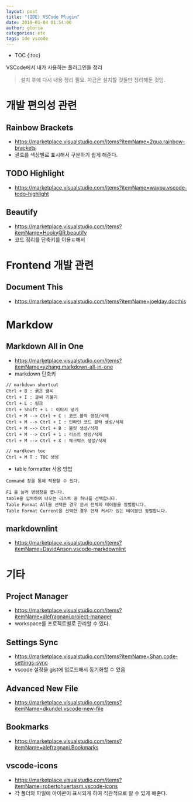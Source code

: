 ```yaml
---
layout: post
title: "(IDE) VSCode Plugin"
date: 2019-01-04 01:54:00
author: gloria
categories: etc
tags: ide vscode 
---
```


* TOC
{:toc}

VSCode에서 내가 사용하는 플러그인들 정리

> 설치 후에 다시 내용 정리 필요. 지금은 설치할 것들만 정리해둔 것임.

# 개발 편의성 관련

## Rainbow Brackets

* https://marketplace.visualstudio.com/items?itemName=2gua.rainbow-brackets
* 괄호를 색상별로 표시해서 구분하기 쉽게 해준다.

## TODO Highlight

* https://marketplace.visualstudio.com/items?itemName=wayou.vscode-todo-highlight

## Beautify

* https://marketplace.visualstudio.com/items?itemName=HookyQR.beautify
* 코드 정리를 단축키를 이용ㅍ해서 

# Frontend 개발 관련

## Document This

* https://marketplace.visualstudio.com/items?itemName=joelday.docthis

# Markdow

## Markdown All in One

* https://marketplace.visualstudio.com/items?itemName=yzhang.markdown-all-in-one
* markdown 단축키

```text
// markdown shortcut
Ctrl + B : 굵은 글씨
Ctrl + I : 글씨 기울기
Ctrl + L : 링크
Ctrl + Shift + L : 이미지 넣기
Ctrl + M --> Ctrl + C : 코드 블럭 생성/삭제
Ctrl + M --> Ctrl + I : 인라인 코드 블럭 생성/삭제
Ctrl + M --> Ctrl + B : 블릿 생성/삭제
Ctrl + M --> Ctrl + 1 : 리스트 생성/삭제
Ctrl + M --> Ctrl + X : 체크박스 생성/삭제

// mardkown toc
Ctrl + M T : TOC 생성
```

* table formatter 사용 방법

```text
Command 창을 통해 적용할 수 있다.

F1 을 눌러 명령창을 엽니다.
table을 입력하여 나오는 리스트 중 하나를 선택합니다.
Table Format All을 선택한 경우 문서 전체의 테이블을 정렬합니다.
Table Format Current을 선택한 경우 현재 커서가 있는 테이블만 정렬합니다.
```

## markdownlint

* https://marketplace.visualstudio.com/items?itemName=DavidAnson.vscode-markdownlint

# 기타

## Project Manager

* https://marketplace.visualstudio.com/items?itemName=alefragnani.project-manager
* workspace를 프로젝트별로 관리할 수 있다.

## Settings Sync

* https://marketplace.visualstudio.com/items?itemName=Shan.code-settings-sync
* vscode 설정을 gist에 업로드해서 동기화할 수 있음

## Advanced New File

* https://marketplace.visualstudio.com/items?itemName=dkundel.vscode-new-file

## Bookmarks

* https://marketplace.visualstudio.com/items?itemName=alefragnani.Bookmarks

## vscode-icons

* https://marketplace.visualstudio.com/items?itemName=robertohuertasm.vscode-icons
* 각 폴더와 파일에 아이콘이 표시되게 하여 직관적으로 알 수 있게 해준다.
